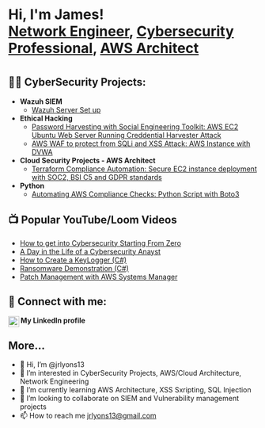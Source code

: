 <h1>Hi, I'm James! <br/><a href="https://github.com/jrlyons13">Network Engineer</a>, <a href="https://www.linkedin.com/in/jrlyons13/">Cybersecurity Professional</a>, <a href="https://www.linkedin.com/in/jrlyons13/">AWS Architect</a><h1>

<h2>👨‍💻 CyberSecurity Projects:</h2>

- <b>Wazuh SIEM </b>
  - [Wazuh Server Set up](https://github.com/jrlyons13)
- <b>Ethical Hacking</b>
  - [Password Harvesting with Social Engineering Toolkit: AWS EC2 Ubuntu Web Server Running Creddential Harvester Attack](https://github.com/jrlyons13/SEToolkitAWS)
  - [AWS WAF to protect from SQLi and XSS Attack: AWS Instance with DVWA](https://github.com/jrlyons13)
- <b>Cloud Security Projects - AWS Architect</b>
  - [Terraform Compliance Automation: Secure EC2 instance deployment with SOC2, BSI C5 and GDPR standards](https://github.com/jrlyons13)
- <b>Python</b>
  - [Automating AWS Compliance Checks: Python Script with Boto3](https://github.com/jrlyons13)

<h2>📺 Popular YouTube/Loom Videos</h2>

- [How to get into Cybersecurity Starting From Zero](https://www.youtube.com/watch?v=a83ASGn_V_s)
- [A Day in the Life of a Cybersecurity Anayst](https://www.youtube.com/watch?v=uHy3oM7NnoU)
- [How to Create a KeyLogger (C#)](https://www.youtube.com/watch?v=N-L9hklSlNk)
- [Ransomware Demonstration (C#)](https://www.youtube.com/watch?v=OfvdQeh79s0)
- [Patch Management with AWS Systems Manager](https://www.loom.com/share/fef27fc2979d4d8cadb6d5a6b0706700?sid=1807823a-bdaf-4c7b-bcc6-9fd124977b45)


<h2> 🤳 Connect with me:</h2>

[<img align="left" alt="JoshMadakor | LinkedIn" width="22px" src="https://cdn.jsdelivr.net/npm/simple-icons@v3/icons/linkedin.svg" />][linkedin]

[linkedin]: https://www.linkedin.com/in/jrlyons13


<b>My LinkedIn profile</b>
<h2>More...</h2>



<!---
jrlyons13/jrlyons13 is a ✨ special ✨ repository because its `README.md` (this file) appears on your GitHub profile.
You can click the Preview link to take a look at your changes.
--->

- 👋 Hi, I’m @jrlyons13
- 👀 I’m interested in CyberSecurity Projects, AWS/Cloud Architecture, Network Engineering
- 🌱 I’m currently learning AWS Architecture, XSS Sxripting, SQL Injection
- 💞️ I’m looking to collaborate on SIEM and Vulnerability management projects
- 📫 How to reach me jrlyons13@gmail.com
